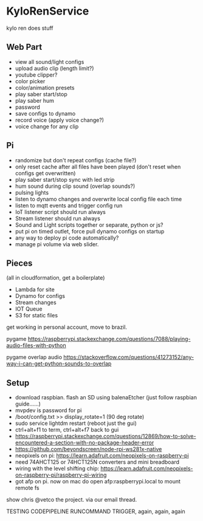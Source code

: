 # KyloRenService
kylo ren does stuff
## Web Part
* view all sound/light configs
* upload audio clip (length limit?)
* youtube clipper?
* color picker
* color/animation presets
* play saber start/stop
* play saber hum
* password
* save configs to dynamo
* record voice (apply voice change?)
* voice change for any clip


## Pi
* randomize but don't repeat configs (cache file?)
 * only reset cache after all files have been played (don't reset when configs get overwritten)
* play saber start/stop sync with led strip
* hum sound during clip sound (overlap sounds?)
* pulsing lights
* listen to dynamo changes and overwrite local config file each time
* listen to mqtt events and trigger config run
* IoT listener script should run always
* Stream listener should run always
* Sound and Light scripts together or separate, python or js?
* put pi on timed outlet, force pull dynamo configs on startup
* any way to deploy pi code automatically?
* manage pi volume via web slider.

## Pieces
(all in cloudformation, get a boilerplate)
* Lambda for site
* Dynamo for configs
 * Stream changes
* IOT Queue
* S3 for static files

get working in personal account, move to brazil.

pygame
https://raspberrypi.stackexchange.com/questions/7088/playing-audio-files-with-python

pygame overlap audio
https://stackoverflow.com/questions/41273152/any-way-i-can-get-python-sounds-to-overlap

## Setup
* download raspbian. flash an SD using balenaEtcher (just follow raspbian guide......)
* mvpdev is password for pi
* /boot/config.txt >> display_rotate=1 (90 deg rotate)
* sudo service lightdm restart (reboot just the gui)
* ctrl+alt+f1 to term, ctrl+alt+f7 back to gui
* https://raspberrypi.stackexchange.com/questions/12869/how-to-solve-encountered-a-section-with-no-package-header-error
* https://github.com/beyondscreen/node-rpi-ws281x-native
* neopixels on pi: https://learn.adafruit.com/neopixels-on-raspberry-pi
* need 74AHCT125 or 74HCT125N converters and mini breadboard
* wiring with the level shifting chip: https://learn.adafruit.com/neopixels-on-raspberry-pi/raspberry-pi-wiring
* got afp on pi. now on mac do open afp:raspberrypi.local to mount remote fs

show chris @vetco the project. via our email thread.

TESTING CODEPIPELINE RUNCOMMAND TRIGGER, again, again, again